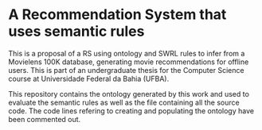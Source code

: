 # A Recommendation System that uses semantic rules
This is a proposal of a RS using ontology and SWRL rules to infer from a Movielens 100K database, generating movie recommendations for offline users. This is part of an undergraduate thesis for the Computer Science course at Universidade Federal da Bahia (UFBA).

This repository contains the ontology generated by this work and used to evaluate the semantic rules as well as the file containing all the source code. The code lines refering to creating and populating the ontology have been commented out.
